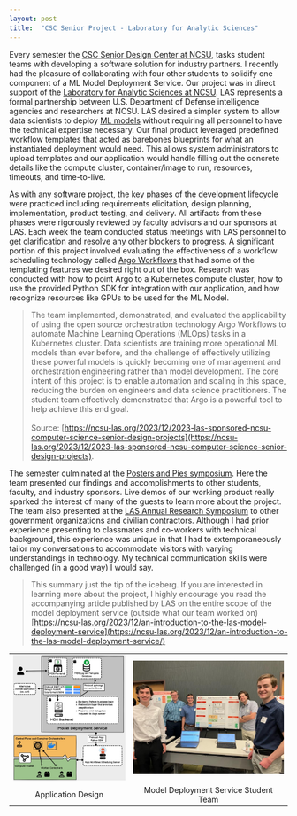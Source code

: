 ```yaml
---
layout: post
title:  "CSC Senior Project - Laboratory for Analytic Sciences"
---
```


Every semester the [CSC Senior Design Center at NCSU](https://sdc.csc.ncsu.edu/about/the-center), tasks student teams with developing a software solution for industry partners. I recently had the pleasure of collaborating with four other students to solidify one component of a ML Model Deployment Service. Our project was in direct support of the [Laboratory for Analytic Sciences at NCSU](https://ncsu-las.org/about/). LAS represents a formal partnership between U.S. Department of Defense intelligence agencies and researchers at NCSU. LAS desired a simpler system to allow data scientists to deploy [ML models](https://www.databricks.com/glossary/machine-learning-models) without requiring all personnel to have the technical expertise necessary. Our final product leveraged predefined workflow templates that acted as barebones blueprints for what an instantiated deployment would need. This allows system administrators to upload templates and our application would handle filling out the concrete details like the compute cluster, container/image to run, resources, timeouts, and time-to-live.

As with any software project, the key phases of the development lifecycle were practiced including requirements elicitation, design planning, implementation, product testing, and delivery. All artifacts from these phases were rigorously reviewed by faculty advisors and our sponsors at LAS. Each week the team conducted status meetings with LAS personnel to get clarification and resolve any other blockers to progress. A significant portion of this project involved evaluating the effectiveness of a workflow scheduling technology called [Argo Workflows](https://argo-workflows.readthedocs.io/en/latest/#what-is-argo-workflows) that had some of the templating features we desired right out of the box. Research was conducted with how to point Argo to a Kubernetes compute cluster, how to use the provided Python SDK for integration with our application, and how recognize resources like GPUs to be used for the ML Model.

> The team implemented, demonstrated, and evaluated the applicability of using the open source orchestration technology Argo Workflows to automate Machine Learning Operations (MLOps) tasks in a Kubernetes cluster. Data scientists are training more operational ML models than ever before, and the challenge of effectively utilizing these powerful models is quickly becoming one of management and orchestration engineering rather than model development. The core intent of this project is to enable automation and scaling in this space, reducing the burden on engineers and data science practitioners. The student team effectively demonstrated that Argo is a powerful tool to help achieve this end goal. <br><br>
>Source: [https://ncsu-las.org/2023/12/2023-las-sponsored-ncsu-computer-science-senior-design-projects](https://ncsu-las.org/2023/12/2023-las-sponsored-ncsu-computer-science-senior-design-projects). 

The semester culminated at the [Posters and Pies symposium](https://www.csc.ncsu.edu/news/2565). Here the team presented our findings and accomplishments to other students, faculty, and industry sponsors. Live demos of our working product really sparked the interest of many of the guests to learn more about the project. The team also presented at the [LAS Annual Research Symposium](https://ncsu-las.org/2023/12/intelligence-community-prototypes-research-symposium/) to other government organizations and civilian contractors. Although I had prior experience presenting to classmates and co-workers with technical background, this experience was unique in that I had to extemporaneously tailor my conversations to accommodate visitors with varying understandings in technology. My technical communication skills were challenged (in a good way) I would say.

>This summary just the tip of the iceberg. If you are interested in learning more about the project, I highly encourage you read the accompanying article published by LAS on the entire scope of the model deployment service (outside what our team worked on) <br> [https://ncsu-las.org/2023/12/an-introduction-to-the-las-model-deployment-service](https://ncsu-las.org/2023/12/an-introduction-to-the-las-model-deployment-service/)


<table style="width:100%">
    <tr>
        <td><img src="/file-dumps/misc-photos/mds-design.jpeg"></td>
        <td><img src="/file-dumps/misc-photos/p&p-team.jpg"></td>
    </tr>
    <tr>
        <td><center>Application Design</center></td>
        <td><center>Model Deployment Service Student Team</center></td>
    </tr>
</table>